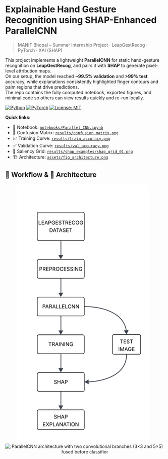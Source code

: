# Explainable Hand Gesture Recognition using SHAP-Enhanced ParallelCNN

> MANIT Bhopal – Summer Internship Project · LeapGestRecog · PyTorch · XAI (SHAP)

This project implements a lightweight **ParallelCNN** for static hand-gesture recognition on **LeapGestRecog**, and pairs it with **SHAP** to generate pixel-level attribution maps.  
On our setup, the model reached **~99.5% validation** and **>99% test** accuracy, while explanations consistently highlighted finger contours and palm regions that drive predictions.  
The repo contains the fully computed notebook, exported figures, and minimal code so others can view results quickly and re-run locally.
<!-- Badges -->
<p align="left">
  <a href="https://www.python.org/"><img alt="Python" src="https://img.shields.io/badge/Python-3.9%2B-3776AB?logo=python&logoColor=white"></a>
  <a href="https://pytorch.org/"><img alt="PyTorch" src="https://img.shields.io/badge/PyTorch-2.x-EE4C2C?logo=pytorch&logoColor=white"></a>
  <a href="LICENSE"><img alt="License: MIT" src="https://img.shields.io/badge/License-MIT-yellow.svg"></a>
</p>

**Quick links:**  
- 📓 Notebook: [`notebooks/Parallel_CNN.ipynb`](notebooks/Parallel_CNN.ipynb)  
- 🧩 Confusion Matrix: [`results/confusion_matrix.png`](results/confusion_matrix.png)  
- 📈 Training Curve: [`results/train_accuracy.png`](results/train_accuracy.png)  
- ✅ Validation Curve: [`results/val_accuracy.png`](results/val_accuracy.png)  
- 🔬 Saliency Grid: [`results/shap_examples/shap_grid_01.png`](results/shap_examples/shap_grid_01.png)  
- 🏗️ Architecture: [`assets/fig_architecture.png`](assets/fig_architecture.png)
## 🔧 Workflow & 🧱 Architecture

<p align="center">
  <img src="assets/fig_workflow.png" alt="End-to-end workflow: data → preprocessing → training/evaluation → XAI attributions" width="420">
  &nbsp;&nbsp;
  <img src="assets/fig_architecture.png" alt="ParallelCNN architecture with two convolutional branches (3×3 and 5×5) fused before classifier" width="420">
</p>
